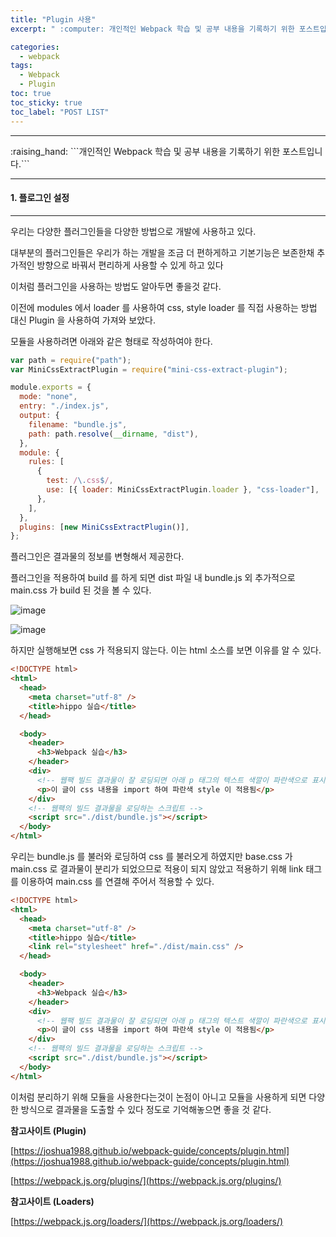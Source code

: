 ```yaml
---
title: "Plugin 사용"
excerpt: " :computer: 개인적인 Webpack 학습 및 공부 내용을 기록하기 위한 포스트입니다."

categories:
  - webpack
tags:
  - Webpack
  - Plugin
toc: true
toc_sticky: true
toc_label: "POST LIST"
---
```


<hr>
:raising_hand:  ```개인적인 Webpack 학습 및 공부 내용을 기록하기 위한 포스트입니다.```
<hr>

#### 1. 플로그인 설정

---

우리는 다양한 플러그인들을 다양한 방법으로 개발에 사용하고 있다.

대부분의 플러그인들은 우리가 하는 개발을 조금 더 편하게하고 기본기능은 보존한채 추가적인 방향으로 바꿔서 편리하게 사용할 수 있게 하고 있다

이처럼 플러그인을 사용하는 방법도 알아두면 좋을것 같다.

이전에 modules 에서 loader 를 사용하여 css, style loader 를 직접 사용하는 방법 대신 Plugin 을 사용하여 가져와 보았다.

모듈을 사용하려면 아래와 같은 형태로 작성하여야 한다.

```js
var path = require("path");
var MiniCssExtractPlugin = require("mini-css-extract-plugin");

module.exports = {
  mode: "none",
  entry: "./index.js",
  output: {
    filename: "bundle.js",
    path: path.resolve(__dirname, "dist"),
  },
  module: {
    rules: [
      {
        test: /\.css$/,
        use: [{ loader: MiniCssExtractPlugin.loader }, "css-loader"],
      },
    ],
  },
  plugins: [new MiniCssExtractPlugin()],
};
```

플러그인은 결과물의 정보를 변형해서 제공한다.

플러그인을 적용하여 build 를 하게 되면 dist 파일 내 bundle.js 외 추가적으로 main.css 가 build 된 것을 볼 수 있다.

![image](https://user-images.githubusercontent.com/56063287/144248358-4912d63f-b809-4346-95f8-7a9e4762386b.png)

![image](https://user-images.githubusercontent.com/56063287/144248411-dc0946f6-5b12-4d60-929f-d047a62e5d26.png)

하지만 실행해보면 css 가 적용되지 않는다. 이는 html 소스를 보면 이유를 알 수 있다.

```html
<!DOCTYPE html>
<html>
  <head>
    <meta charset="utf-8" />
    <title>hippo 실습</title>
  </head>

  <body>
    <header>
      <h3>Webpack 실습</h3>
    </header>
    <div>
      <!-- 웹팩 빌드 결과물이 잘 로딩되면 아래 p 태그의 텍스트 색깔이 파란색으로 표시됨 -->
      <p>이 글이 css 내용을 import 하여 파란색 style 이 적용됨</p>
    </div>
    <!-- 웹팩의 빌드 결과물을 로딩하는 스크립트 -->
    <script src="./dist/bundle.js"></script>
  </body>
</html>
```

우리는 bundle.js 를 불러와 로딩하여 css 를 불러오게 하였지만 base.css 가 main.css 로 결과물이 분리가 되었으므로 적용이 되지 않았고 적용하기 위해 link 태그를 이용하여 main.css 를 연결해 주어서 적용할 수 있다.

```html
<!DOCTYPE html>
<html>
  <head>
    <meta charset="utf-8" />
    <title>hippo 실습</title>
    <link rel="stylesheet" href="./dist/main.css" />
  </head>

  <body>
    <header>
      <h3>Webpack 실습</h3>
    </header>
    <div>
      <!-- 웹팩 빌드 결과물이 잘 로딩되면 아래 p 태그의 텍스트 색깔이 파란색으로 표시됨 -->
      <p>이 글이 css 내용을 import 하여 파란색 style 이 적용됨</p>
    </div>
    <!-- 웹팩의 빌드 결과물을 로딩하는 스크립트 -->
    <script src="./dist/bundle.js"></script>
  </body>
</html>
```

이처럼 분리하기 위해 모듈을 사용한다는것이 논점이 아니고 모듈을 사용하게 되면 다양한 방식으로 결과물을 도출할 수 있다 정도로 기억해놓으면 좋을 것 같다.

**참고사이트 (Plugin)**

[https://joshua1988.github.io/webpack-guide/concepts/plugin.html](https://joshua1988.github.io/webpack-guide/concepts/plugin.html)

[https://webpack.js.org/plugins/](https://webpack.js.org/plugins/)

**참고사이트 (Loaders)**

[https://webpack.js.org/loaders/](https://webpack.js.org/loaders/)
